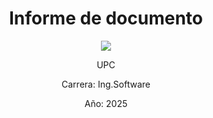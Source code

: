 <div align="center">

# Informe de documento

![](https://upload.wikimedia.org/wikipedia/commons/f/fc/UPC_logo_transparente.png)

UPC

Carrera: Ing.Software

Año: 2025
</div>